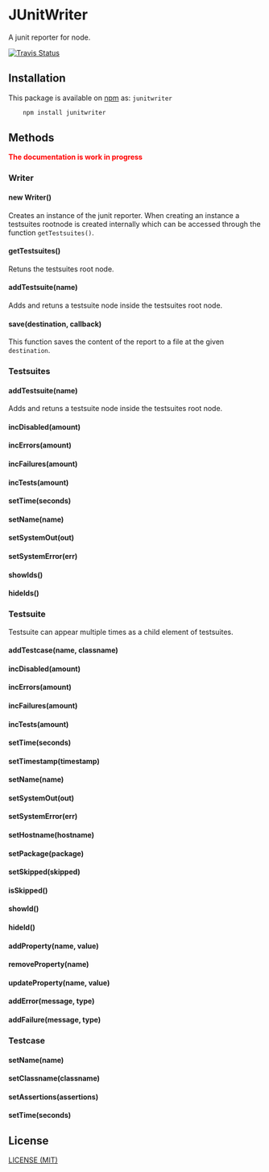 # JUnitWriter

A junit reporter for node.

[![Travis Status](https://travis-ci.org/schorfES/node-junitwriter.png?branch=master)](https://travis-ci.org/schorfES/node-junitwriter)

## Installation

This package is available on [npm](https://www.npmjs.com/package/junitwriter/)
as: `junitwriter`

``` sh
	npm install junitwriter
```

## Methods

<strong style="color:red">The documentation is work in progress</strong>

### Writer

#### new Writer()

Creates an instance of the junit reporter. When creating an instance a
testsuites rootnode is created internally which can be accessed through the
function `getTestsuites()`.

#### getTestsuites()

Retuns the testsuites root node.

#### addTestsuite(name)

Adds and retuns a testsuite node inside the testsuites root node.

#### save(destination, callback)

This function saves the content of the report to a file at the given
`destination`.

### Testsuites

#### addTestsuite(name)

Adds and retuns a testsuite node inside the testsuites root node.

#### incDisabled(amount)

#### incErrors(amount)

#### incFailures(amount)

#### incTests(amount)

#### setTime(seconds)

#### setName(name)

#### setSystemOut(out)

#### setSystemError(err)

#### showIds()

#### hideIds()

### Testsuite

Testsuite can appear multiple times as a child element of testsuites.

#### addTestcase(name, classname)

#### incDisabled(amount)

#### incErrors(amount)

#### incFailures(amount)

#### incTests(amount)

#### setTime(seconds)

#### setTimestamp(timestamp)

#### setName(name)

#### setSystemOut(out)

#### setSystemError(err)

#### setHostname(hostname)

#### setPackage(package)

#### setSkipped(skipped)

#### isSkipped()

#### showId()

#### hideId()

#### addProperty(name, value)

#### removeProperty(name)

#### updateProperty(name, value)

#### addError(message, type)

#### addFailure(message, type)

### Testcase

#### setName(name)

#### setClassname(classname)

#### setAssertions(assertions)

#### setTime(seconds)

## License

[LICENSE (MIT)](https://github.com/schorfES/node-junitwriter/blob/master/LICENSE)
